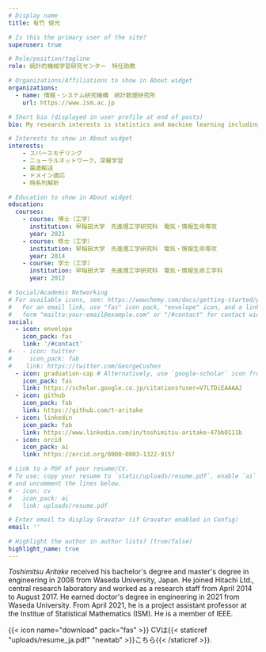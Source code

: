 ```yaml
---
# Display name
title: 有竹 俊光

# Is this the primary user of the site?
superuser: true

# Role/position/tagline
role: 統計的機械学習研究センター　特任助教

# Organizations/Affiliations to show in About widget
organizations:
  - name: 情報・システム研究機構　統計数理研究所
    url: https://www.ism.ac.jp

# Short bio (displayed in user profile at end of posts)
bio: My research interests is statistics and machine learning including sparse modeling, neural networks and domain adaptation.

# Interests to show in About widget
interests:
    - スパースモデリング
    - ニューラルネットワーク，深層学習
    - 最適輸送
    - ドメイン適応
    - 時系列解析

# Education to show in About widget
education:
  courses:
    - course: 博士（工学）
      institution: 早稲田大学　先進理工学研究科　電気・情報生命専攻
      year: 2021
    - course: 修士（工学）
      institution: 早稲田大学　先進理工学研究科　電気・情報生命専攻
      year: 2014
    - course: 学士（工学）
      institution: 早稲田大学　先進理工学研究科　電気・情報生命工学科
      year: 2012

# Social/Academic Networking
# For available icons, see: https://wowchemy.com/docs/getting-started/page-builder/#icons
#   For an email link, use "fas" icon pack, "envelope" icon, and a link in the
#   form "mailto:your-email@example.com" or "/#contact" for contact widget.
social:
  - icon: envelope
    icon_pack: fas
    link: '/#contact'
#-  - icon: twitter
#     icon_pack: fab
#    link: https://twitter.com/GeorgeCushen
  - icon: graduation-cap # Alternatively, use `google-scholar` icon from `ai` icon pack
    icon_pack: fas
    link: https://scholar.google.co.jp/citations?user=V7LTDiEAAAAJ
  - icon: github
    icon_pack: fab
    link: https://github.com/t-aritake
  - icon: linkedin
    icon_pack: fab
    link: https://www.linkedin.com/in/toshimitsu-aritake-47bb0111b
  - icon: orcid
    icon_pack: ai
    link: https://orcid.org/0000-0003-1322-9157

# Link to a PDF of your resume/CV.
# To use: copy your resume to `static/uploads/resume.pdf`, enable `ai` icons in `params.toml`,
# and uncomment the lines below.
# - icon: cv
#   icon_pack: ai
#   link: uploads/resume.pdf

# Enter email to display Gravatar (if Gravatar enabled in Config)
email: ''

# Highlight the author in author lists? (true/false)
highlight_name: true
---
```

*Toshimitsu Aritake* received his bachelor's degree and master's degree in engineering in 2008 from Waseda University, Japan.
He joined Hitachi Ltd., central research laboratory and worked as a research staff from April 2014 to August 2017. He earned doctor's degree in engineering in 2021 from Waseda University. From April 2021, he is a project assistant professor at the Institue of Statistical Mathematics (ISM).
He is a member of IEEE.

{{< icon name="download" pack="fas" >}} CVは{{< staticref "uploads/resume_ja.pdf" "newtab" >}}こちら{{< /staticref >}}.
